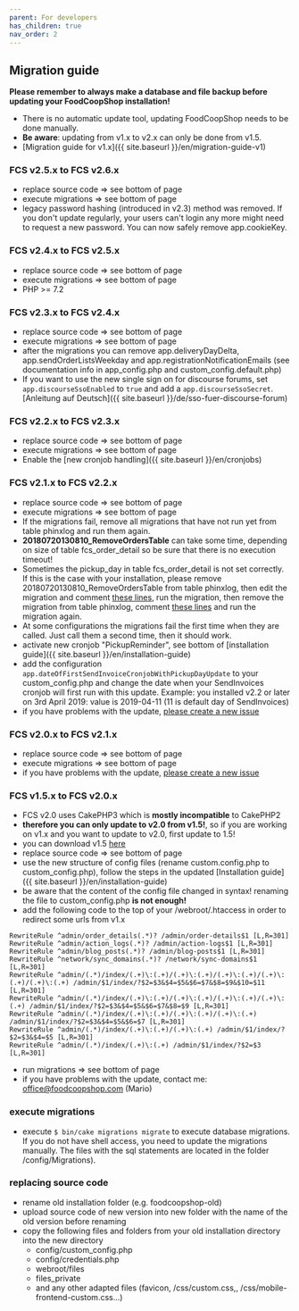 ```yaml
---
parent: For developers
has_children: true
nav_order: 2
---
```

## Migration guide

**Please remember to always make a database and file backup before updating your FoodCoopShop installation!**

* There is no automatic update tool, updating FoodCoopShop needs to be done manually.
* **Be aware**: updating from v1.x to v2.x can only be done from v1.5.
* [Migration guide for v1.x]({{ site.baseurl }}/en/migration-guide-v1)

### FCS v2.5.x to FCS v2.6.x
* replace source code => see bottom of page
* execute migrations => see bottom of page
* legacy password hashing (introduced in v2.3) method was removed. If you don't update regularly, your users can't login any more might need to request a new password. You can now safely remove app.cookieKey. 

### FCS v2.4.x to FCS v2.5.x
* replace source code => see bottom of page
* execute migrations => see bottom of page
* PHP >= 7.2

### FCS v2.3.x to FCS v2.4.x
* replace source code => see bottom of page
* execute migrations => see bottom of page
* after the migrations you can remove app.deliveryDayDelta, app.sendOrderListsWeekday and app.registrationNotificationEmails (see documentation info in app_config.php and custom_config.default.php)
* If you want to use the new single sign on for discourse forums, set `app.discourseSsoEnabled` to `true` and add a `app.discourseSsoSecret`. [Anleitung auf Deutsch]({{ site.baseurl }}/de/sso-fuer-discourse-forum)

### FCS v2.2.x to FCS v2.3.x
* replace source code => see bottom of page
* execute migrations => see bottom of page
* Enable the [new cronjob handling]({{ site.baseurl }}/en/cronjobs)

### FCS v2.1.x to FCS v2.2.x
* replace source code => see bottom of page
* execute migrations => see bottom of page
* If the migrations fail, remove all migrations that have not run yet from table phinxlog and run them again.
* **20180720130810_RemoveOrdersTable** can take some time, depending on size of table fcs_order_detail so be sure that there is no execution timeout!
* Sometimes the pickup_day in table fcs_order_detail is not set correctly. If this is the case with your installation, please remove 20180720130810_RemoveOrdersTable from table phinxlog, then edit the migration and comment [these lines]({{site.repo_url}}/blob/351d23b295297c91aba0a0e44107ea58609f7d95/config/Migrations/20180720130810_RemoveOrdersTable.php#L77-L84), run the migration, then remove the migration from table phinxlog, comment [these lines]({{site.repo_url}}/blob/351d23b295297c91aba0a0e44107ea58609f7d95/config/Migrations/20180720130810_RemoveOrdersTable.php#L13-L75) and run the migration again.
* At some configurations the migrations fail the first time when they are called. Just call them a second time, then it should work.
* activate new cronjob "PickupReminder", see bottom of [installation guide]({{ site.baseurl }}/en/installation-guide)
* add the configuration `app.dateOfFirstSendInvoiceCronjobWithPickupDayUpdate` to your custom_config.php and change the date when your SendInvoices cronjob will first run with this update. Example: you installed v2.2 or later on 3rd April 2019: value is 2019-04-11 (11 is default day of SendInvoices)
* if you have problems with the update, [please create a new issue]({{site.repo_url}}/issues/new)

### FCS v2.0.x to FCS v2.1.x
* replace source code => see bottom of page
* execute migrations => see bottom of page
* if you have problems with the update, [please create a new issue]({{site.repo_url}}/issues/new)

### FCS v1.5.x to FCS v2.0.x
* FCS v2.0 uses CakePHP3 which is **mostly incompatible** to CakePHP2
* **therefore you can only update to v2.0 from v1.5!**, so if you are working on v1.x and you want to update to v2.0, first update to 1.5!
* you can download v1.5 [here](https://github.com/foodcoopshop/foodcoopshop/releases/download/v1.5.0/FoodCoopShop-v1.5.0.zip)
* replace source code => see bottom of page
* use the new structure of config files (rename custom.config.php to custom_config.php), follow the steps in the updated [Installation guide]({{ site.baseurl }}/en/installation-guide)
* be aware that the content of the config file changed in syntax! renaming the file to custom_config.php **is not enough!**
* add the following code to the top of your /webroot/.htaccess in order to redirect some urls from v1.x

```
RewriteRule ^admin/order_details(.*)? /admin/order-details$1 [L,R=301]
RewriteRule ^admin/action_logs(.*)? /admin/action-logs$1 [L,R=301]
RewriteRule ^admin/blog_posts(.*)? /admin/blog-posts$1 [L,R=301]
RewriteRule ^network/sync_domains(.*)? /network/sync-domains$1 [L,R=301]
RewriteRule ^admin/(.*)/index/(.+)\:(.+)/(.+)\:(.+)/(.+)\:(.+)/(.+)\:(.+)/(.+)\:(.+) /admin/$1/index/?$2=$3&$4=$5&$6=$7&$8=$9&$10=$11 [L,R=301]
RewriteRule ^admin/(.*)/index/(.+)\:(.+)/(.+)\:(.+)/(.+)\:(.+)/(.+)\:(.+) /admin/$1/index/?$2=$3&$4=$5&$6=$7&$8=$9 [L,R=301]
RewriteRule ^admin/(.*)/index/(.+)\:(.+)/(.+)\:(.+)/(.+)\:(.+) /admin/$1/index/?$2=$3&$4=$5&$6=$7 [L,R=301]
RewriteRule ^admin/(.*)/index/(.+)\:(.+)/(.+)\:(.+) /admin/$1/index/?$2=$3&$4=$5 [L,R=301]
RewriteRule ^admin/(.*)/index/(.+)\:(.+) /admin/$1/index/?$2=$3 [L,R=301]
```

* run migrations => see bottom of page
* if you have problems with the update, contact me: office@foodcoopshop.com (Mario)


### execute migrations
* execute ``$ bin/cake migrations migrate`` to execute database migrations. If you do not have shell access, you need to update the migrations manually. The files with the sql statements are located in the folder /config/Migrations).

### replacing source code
* rename old installation folder (e.g. foodcoopshop-old)
* upload source code of new version into new folder with the name of the old version before renaming
* copy the following files and folders from your old installation directory into the new directory
    * config/custom_config.php
    * config/credentials.php
    * webroot/files
    * files_private
    * and any other adapted files (favicon, /css/custom.css,, /css/mobile-frontend-custom.css...)
